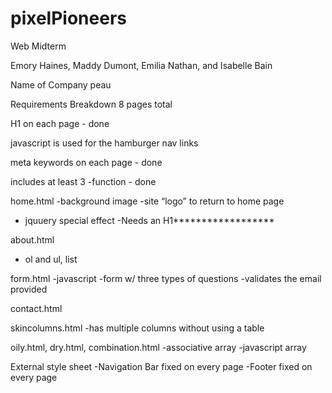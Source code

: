 # pixelPioneers
Web Midterm

Emory Haines, Maddy Dumont, Emilia Nathan, and Isabelle Bain

Name of Company
peau

Requirements Breakdown
8 pages total 

H1 on each page - done

javascript is used for the hamburger nav links 

meta keywords on each page - done

includes at least 3 
-function - done

home.html 
-background image
-site “logo” to return to home page
- jquuery special effect
-Needs an H1******************

about.html
- ol and ul, list

form.html
-javascript
-form w/ three types of questions
-validates the email provided

contact.html

skincolumns.html 
-has multiple columns without using a table

oily.html, dry.html, combination.html
-associative array
-javascript array

External style sheet
-Navigation Bar fixed on every page
-Footer fixed on every page

